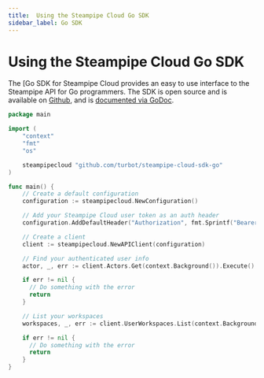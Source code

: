 ```yaml
---
title:  Using the Steampipe Cloud Go SDK
sidebar_label: Go SDK
---
```


# Using the Steampipe Cloud Go SDK

The [Go SDK for Steampipe Cloud provides an easy to use interface to the Steampipe API for Go programmers. The SDK is open source and is available on [Github](https://github.com/turbot/steampipe-cloud-sdk-go), and is [documented via GoDoc](https://pkg.go.dev/github.com/turbot/steampipe-cloud-sdk-go).

```go
package main

import (
    "context"
    "fmt"
    "os"

    steampipecloud "github.com/turbot/steampipe-cloud-sdk-go"
)

func main() {
    // Create a default configuration
    configuration := steampipecloud.NewConfiguration()

    // Add your Steampipe Cloud user token as an auth header
    configuration.AddDefaultHeader("Authorization", fmt.Sprintf("Bearer %s", os.Getenv("STEAMPIPE_CLOUD_TOKEN")))

    // Create a client
    client := steampipecloud.NewAPIClient(configuration)

    // Find your authenticated user info
    actor, _, err := client.Actors.Get(context.Background()).Execute()

    if err != nil {
      // Do something with the error
      return
    }

    // List your workspaces
    workspaces, _, err := client.UserWorkspaces.List(context.Background(), actor.Handle).Execute()

    if err != nil {
      // Do something with the error
      return
    }
}
```
